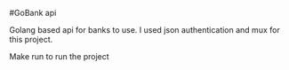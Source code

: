 #GoBank api

Golang based api for banks to use. 
I used json authentication and mux for this project.

Make run to run the project
